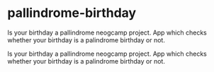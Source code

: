 # pallindrome-birthday
Is your birthday a pallindrome neogcamp  project.  App which checks whether your birthday is a palindrome birthday or not.

Is your birthday a pallindrome neogcamp project. App which checks whether your birthday is a palindrome birthday or not.
